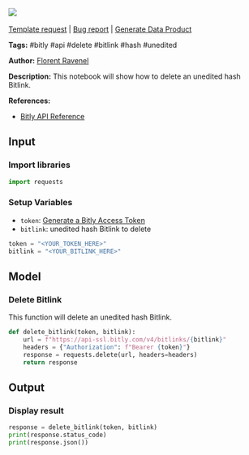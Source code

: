 <a href="https://app.naas.ai/user-redirect/naas/downloader?url=https://raw.githubusercontent.com/jupyter-naas/awesome-notebooks/master/Bitly/Bitly_Delete_a_Bitlink.ipynb" target="_parent"><img src="https://naasai-public.s3.eu-west-3.amazonaws.com/open_in_naas.svg"/></a><br><br><a href="https://github.com/jupyter-naas/awesome-notebooks/issues/new?assignees=&labels=&template=template-request.md&title=Tool+-+Action+of+the+notebook+">Template request</a> | <a href="https://github.com/jupyter-naas/awesome-notebooks/issues/new?assignees=&labels=bug&template=bug_report.md&title=Bitly+-+Delete+a+Bitlink:+Error+short+description">Bug report</a> | <a href="https://app.naas.ai/user-redirect/naas/downloader?url=https://raw.githubusercontent.com/jupyter-naas/awesome-notebooks/master/Naas/Naas_Start_data_product.ipynb" target="_parent">Generate Data Product</a>

**Tags:** #bitly #api #delete #bitlink #hash #unedited

**Author:** [Florent Ravenel](https://www.linkedin.com/in/florent-ravenel/)

**Description:** This notebook will show how to delete an unedited hash Bitlink.

**References:**
- [Bitly API Reference](https://dev.bitly.com/api-reference/#deleteBitlink)

## Input

### Import libraries


```python
import requests
```

### Setup Variables
- `token`: [Generate a Bitly Access Token](https://dev.bitly.com/get_started.html#step-2-generate-an-access-token)
- `bitlink`: unedited hash Bitlink to delete


```python
token = "<YOUR_TOKEN_HERE>"
bitlink = "<YOUR_BITLINK_HERE>"
```

## Model

### Delete Bitlink

This function will delete an unedited hash Bitlink.


```python
def delete_bitlink(token, bitlink):
    url = f"https://api-ssl.bitly.com/v4/bitlinks/{bitlink}"
    headers = {"Authorization": f"Bearer {token}"}
    response = requests.delete(url, headers=headers)
    return response
```

## Output

### Display result


```python
response = delete_bitlink(token, bitlink)
print(response.status_code)
print(response.json())
```

 
